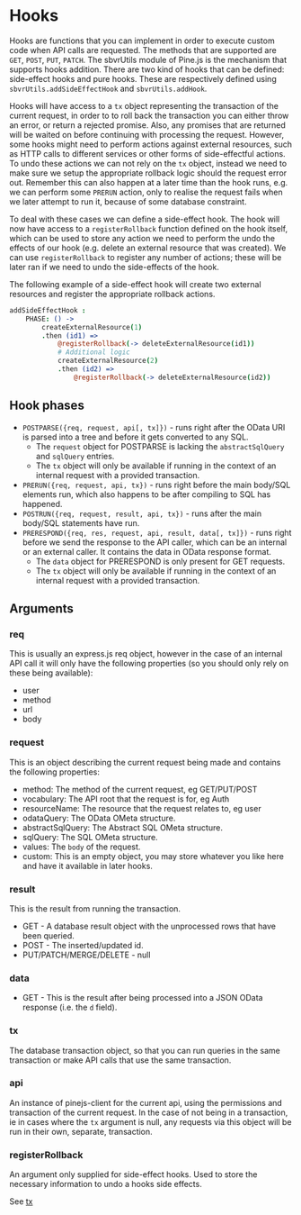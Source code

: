 # Hooks
Hooks are functions that you can implement in order to execute custom code when API calls are requested. The methods that are supported are `GET`, `POST`, `PUT`, `PATCH`. The sbvrUtils module of Pine.js is the mechanism that supports hooks addition. There are two kind of hooks that can be defined: side-effect hooks and pure hooks. These are respectively defined using `sbvrUtils.addSideEffectHook` and `sbvrUtils.addHook`.

Hooks will have access to a `tx` object representing the transaction of the current request, in order to to roll back the transaction you can either throw an error, or return a rejected promise.  Also, any promises that are returned will be waited on before continuing with processing the request.
However, some hooks might need to perform actions against external resources, such as HTTP calls to different services or other forms of side-effectful actions. To undo these actions we can not rely on the `tx` object, instead we need to make sure we setup the appropriate rollback logic should the request error out. Remember this can also happen at a later time than the hook runs, e.g. we can perform some `PRERUN` action, only to realise the request fails when we later attempt to run it, because of some database constraint.

To deal with these cases we can define a side-effect hook.
The hook will now have access to a `registerRollback` function defined on the hook itself, which can be used to store any action we need to perform the undo the effects of our hook (e.g. delete an external resource that was created). We can use `registerRollback` to register any number of actions; these will be later ran if we need to undo the side-effects of the hook.

The following example of a side-effect hook will create two external resources and register the appropriate rollback actions.

```coffee
addSideEffectHook :
	PHASE: () ->
		createExternalResource(1)
		.then (id1) =>
			@registerRollback(-> deleteExternalResource(id1))
			# Additional logic
			createExternalResource(2)
			.then (id2) =>
				@registerRollback(-> deleteExternalResource(id2))
```


## Hook phases
* `POSTPARSE({req, request, api[, tx]})` - runs right after the OData URI is parsed into a tree and before it gets converted to any SQL.  
	* The `request` object for POSTPARSE is lacking the `abstractSqlQuery` and `sqlQuery` entries.
	* The `tx` object will only be available if running in the context of an internal request with a provided transaction.
* `PRERUN({req, request, api, tx})` - runs right before the main body/SQL elements run, which also happens to be after compiling to SQL has happened.
* `POSTRUN({req, request, result, api, tx})` - runs after the main body/SQL statements have run.
* `PRERESPOND({req, res, request, api, result, data[, tx]})` - runs right before we send the response to the API caller, which can be an internal or an external caller. It contains the data in OData response format.
	* The `data` object for PRERESPOND is only present for GET requests.
	* The `tx` object will only be available if running in the context of an internal request with a provided transaction.

## Arguments

### req
This is usually an express.js req object, however in the case of an internal API call it will only have the following properties (so you should only rely on these being available):

* user
* method
* url
* body

### request
This is an object describing the current request being made and contains the following properties:

* method: The method of the current request, eg GET/PUT/POST
* vocabulary: The API root that the request is for, eg Auth
* resourceName: The resource that the request relates to, eg user
* odataQuery: The OData OMeta structure.
* abstractSqlQuery: The Abstract SQL OMeta structure.
* sqlQuery: The SQL OMeta structure.
* values: The `body` of the request.
* custom: This is an empty object, you may store whatever you like here and have it available in later hooks.

### result
This is the result from running the transaction.

* GET - A database result object with the unprocessed rows that have been queried.
* POST - The inserted/updated id.
* PUT/PATCH/MERGE/DELETE - null

### data
* GET - This is the result after being processed into a JSON OData response (i.e. the `d` field).

### tx
The database transaction object, so that you can run queries in the same transaction or make API calls that use the same transaction.

### api
An instance of pinejs-client for the current api, using the permissions and transaction of the current request.
In the case of not being in a transaction, ie in cases where the `tx` argument is null, any requests via this object will be run in their own, separate, transaction.

### registerRollback
An argument only supplied for side-effect hooks. Used to store the necessary information to undo a hooks side effects.

See [tx](./CustomServerCode.md#markdown-header-tx_2)